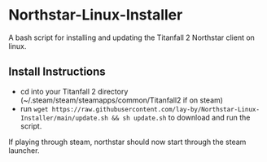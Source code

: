 # Northstar-Linux-Installer
A bash script for installing and updating the Titanfall 2 Northstar client on linux.

## Install Instructions
- cd into your Titanfall 2 directory (~/.steam/steam/steamapps/common/Titanfall2 if on steam)
- run `wget https://raw.githubusercontent.com/lay-by/Northstar-Linux-Installer/main/update.sh && sh update.sh` to download and run the script.

If playing through steam, northstar should now start through the steam launcher. 
